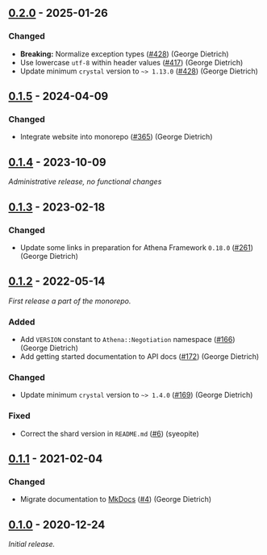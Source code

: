 ## [0.2.0] - 2025-01-26

### Changed

- **Breaking:** Normalize exception types ([#428](https://github.com/athena-framework/athena/pull/428)) (George Dietrich)
- Use lowercase `utf-8` within header values ([#417](https://github.com/athena-framework/athena/pull/417)) (George Dietrich)
- Update minimum `crystal` version to `~> 1.13.0` ([#428](https://github.com/athena-framework/athena/pull/428)) (George Dietrich)

## [0.1.5] - 2024-04-09

### Changed

- Integrate website into monorepo ([#365](https://github.com/athena-framework/athena/pull/365)) (George Dietrich)

## [0.1.4] - 2023-10-09

_Administrative release, no functional changes_

## [0.1.3] - 2023-02-18

### Changed

- Update some links in preparation for Athena Framework `0.18.0` ([#261](https://github.com/athena-framework/athena/pull/261)) (George Dietrich)

## [0.1.2] - 2022-05-14

_First release a part of the monorepo._

### Added

- Add `VERSION` constant to `Athena::Negotiation` namespace ([#166](https://github.com/athena-framework/athena/pull/166)) (George Dietrich)
- Add getting started documentation to API docs ([#172](https://github.com/athena-framework/athena/pull/172)) (George Dietrich)

### Changed

- Update minimum `crystal` version to `~> 1.4.0` ([#169](https://github.com/athena-framework/athena/pull/169)) (George Dietrich)

### Fixed

- Correct the shard version in `README.md` ([#6](https://github.com/athena-framework/negotiation/pull/6)) (syeopite)

## [0.1.1] - 2021-02-04

### Changed

- Migrate documentation to [MkDocs](https://mkdocstrings.github.io/crystal/) ([#4](https://github.com/athena-framework/negotiation/pull/4)) (George Dietrich)

## [0.1.0] - 2020-12-24

_Initial release._

[0.2.0]: https://github.com/athena-framework/negotiation/releases/tag/v0.2.0
[0.1.5]: https://github.com/athena-framework/negotiation/releases/tag/v0.1.5
[0.1.4]: https://github.com/athena-framework/negotiation/releases/tag/v0.1.4
[0.1.3]: https://github.com/athena-framework/negotiation/releases/tag/v0.1.3
[0.1.2]: https://github.com/athena-framework/negotiation/releases/tag/v0.1.2
[0.1.1]: https://github.com/athena-framework/negotiation/releases/tag/v0.1.1
[0.1.0]: https://github.com/athena-framework/negotiation/releases/tag/v0.1.0
